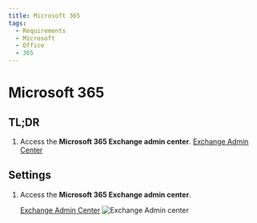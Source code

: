 ```yaml
---
title: Microsoft 365
tags:
  - Requirements
  - Microsoft
  - Office
  - 365
---
```

# Microsoft 365

## TL;DR

1. Access the **Microsoft 365 Exchange admin center**. [Exchange Admin Center](https://outlook.office365.com/ecp/)

## Settings

1. Access the **Microsoft 365 Exchange admin center**.

   [Exchange Admin Center](https://outlook.office365.com/ecp/)
![Exchange Admin center](https://cdn.phishx.io/phishx-docs/images/microsoft_365_01.webp)
